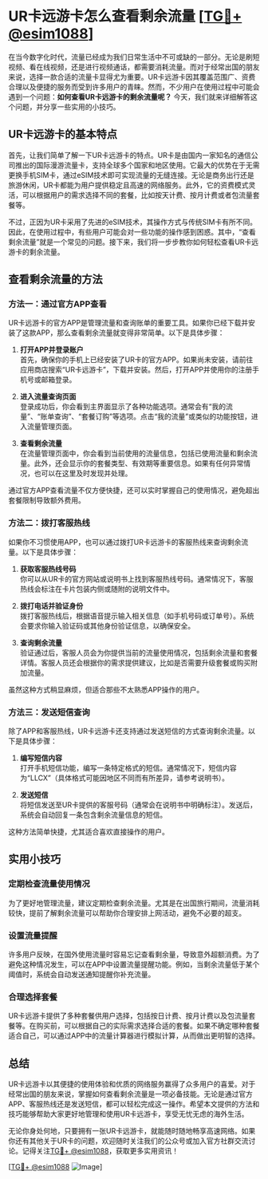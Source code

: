 # UR卡远游卡怎么查看剩余流量 [[TG💪+ @esim1088](https://t.me/s/esim1088)]

在当今数字化时代，流量已经成为我们日常生活中不可或缺的一部分。无论是刷短视频、看在线视频，还是进行视频通话，都需要消耗流量。而对于经常出国的朋友来说，选择一款合适的流量卡显得尤为重要。UR卡远游卡因其覆盖范围广、资费合理以及便捷的服务而受到许多用户的青睐。然而，不少用户在使用过程中可能会遇到一个问题：**如何查看UR卡远游卡的剩余流量呢？** 今天，我们就来详细解答这个问题，并分享一些实用的小技巧。

## UR卡远游卡的基本特点

首先，让我们简单了解一下UR卡远游卡的特点。UR卡是由国内一家知名的通信公司推出的国际漫游流量卡，支持全球多个国家和地区使用。它最大的优势在于无需更换手机SIM卡，通过eSIM技术即可实现流量的无缝连接。无论是商务出行还是旅游休闲，UR卡都能为用户提供稳定且高速的网络服务。此外，它的资费模式灵活，可以根据用户的需求选择不同的套餐，比如按天计费、按月计费或者包流量套餐等。

不过，正因为UR卡采用了先进的eSIM技术，其操作方式与传统SIM卡有所不同。因此，在使用过程中，有些用户可能会对一些功能的操作感到困惑。其中，“查看剩余流量”就是一个常见的问题。接下来，我们将一步步教你如何轻松查看UR卡远游卡的剩余流量。

## 查看剩余流量的方法

### 方法一：通过官方APP查看

UR卡远游卡的官方APP是管理流量和查询账单的重要工具。如果你已经下载并安装了这款APP，那么查看剩余流量就变得非常简单。以下是具体步骤：

1. **打开APP并登录账户**  
   首先，确保你的手机上已经安装了UR卡的官方APP。如果尚未安装，请前往应用商店搜索“UR卡远游卡”，下载并安装。然后，打开APP并使用你的注册手机号或邮箱登录。

2. **进入流量查询页面**  
   登录成功后，你会看到主界面显示了各种功能选项。通常会有“我的流量”、“账单查询”、“套餐订购”等选项。点击“我的流量”或类似的功能按钮，进入流量管理页面。

3. **查看剩余流量**  
   在流量管理页面中，你会看到当前使用的流量信息，包括已使用流量和剩余流量。此外，还会显示你的套餐类型、有效期等重要信息。如果有任何异常情况，也可以在这里及时发现并处理。

通过官方APP查看流量不仅方便快捷，还可以实时掌握自己的使用情况，避免超出套餐限制导致额外费用。

### 方法二：拨打客服热线

如果你不习惯使用APP，也可以通过拨打UR卡远游卡的客服热线来查询剩余流量。以下是具体步骤：

1. **获取客服热线号码**  
   你可以从UR卡的官方网站或说明书上找到客服热线号码。通常情况下，客服热线会标注在卡片包装内侧或随附的说明文件中。

2. **拨打电话并验证身份**  
   拨打客服热线后，根据语音提示输入相关信息（如手机号码或订单号）。系统会要求你输入验证码或其他身份验证信息，以确保安全。

3. **查询剩余流量**  
   验证通过后，客服人员会为你提供当前的流量使用情况，包括剩余流量和套餐详情。客服人员还会根据你的需求提供建议，比如是否需要升级套餐或购买附加流量。

虽然这种方式稍显麻烦，但适合那些不太熟悉APP操作的用户。

### 方法三：发送短信查询

除了APP和客服热线，UR卡远游卡还支持通过发送短信的方式查询剩余流量。以下是具体步骤：

1. **编写短信内容**  
   打开手机短信功能，编写一条特定格式的短信。通常情况下，短信内容为“LLCX”（具体格式可能因地区不同而有所差异，请参考说明书）。

2. **发送短信**  
   将短信发送至UR卡提供的客服号码（通常会在说明书中明确标注）。发送后，系统会自动回复一条包含剩余流量信息的短信。

这种方法简单快捷，尤其适合喜欢直接操作的用户。

## 实用小技巧

### 定期检查流量使用情况

为了更好地管理流量，建议定期检查剩余流量。尤其是在出国旅行期间，流量消耗较快，提前了解剩余流量可以帮助你合理安排上网活动，避免不必要的超支。

### 设置流量提醒

许多用户反映，在国外使用流量时容易忘记查看剩余量，导致意外超额消费。为了避免这种情况发生，可以在APP中设置流量提醒功能。例如，当剩余流量低于某个阈值时，系统会自动发送通知提醒你补充流量。

### 合理选择套餐

UR卡远游卡提供了多种套餐供用户选择，包括按日计费、按月计费以及包流量套餐等。在购买前，可以根据自己的实际需求选择合适的套餐。如果不确定哪种套餐适合自己，可以通过APP中的流量计算器进行模拟计算，从而做出更明智的选择。

## 总结

UR卡远游卡以其便捷的使用体验和优质的网络服务赢得了众多用户的喜爱。对于经常出国的朋友来说，掌握如何查看剩余流量是一项必备技能。无论是通过官方APP、客服热线还是发送短信，都可以轻松完成这一操作。希望本文提供的方法和技巧能够帮助大家更好地管理和使用UR卡远游卡，享受无忧无虑的海外生活。

无论你身处何地，只要拥有一张UR卡远游卡，就能随时随地畅享高速网络。如果你还有其他关于UR卡的问题，欢迎随时关注我们的公众号或加入官方社群交流讨论。记得关注[TG💪+ @esim1088](https://t.me/s/esim1088)，获取更多实用资讯！

[[TG💪+ @esim1088](https://t.me/s/esim1088) ![Image](https://i.postimg.cc/4NQfJmqS/Snipaste-2025-05-13-00-14-12.png)]